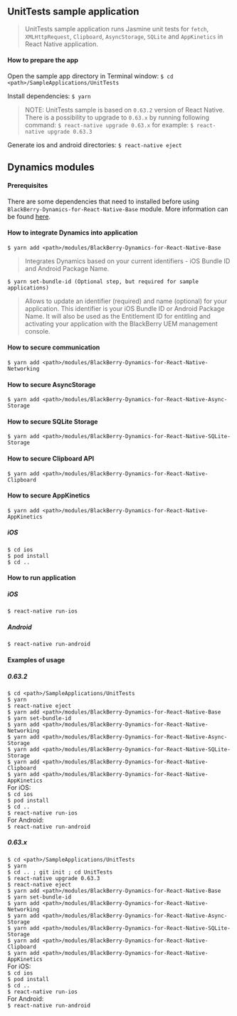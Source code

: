 ## UnitTests sample application
> UnitTests sample application runs Jasmine unit tests for `fetch`, `XMLHttpRequest`, `Clipboard`, `AsyncStorage`, `SQLite` and `AppKinetics` in React Native application.

#### How to prepare the app
Open the sample app directory in Terminal window:
`$ cd <path>/SampleApplications/UnitTests`

Install dependencies:
`$ yarn`

> NOTE: UnitTests sample is based on `0.63.2` version of React Native. There is a possibility to upgrade to `0.63.x` by running following command:
`$ react-native upgrade 0.63.x`
for example:
`$ react-native upgrade 0.63.3`

Generate ios and android directories:
`$ react-native eject`

## Dynamics modules
#### Prerequisites
There are some dependencies that need to installed before using `BlackBerry-Dynamics-for-React-Native-Base` module. More information can be found [here](https://github.com/blackberry/BlackBerry-Dynamics-React-Native-SDK/tree/master/modules/BlackBerry-Dynamics-for-React-Native-Base#Preconditions).
#### How to integrate Dynamics into application
	$ yarn add <path>/modules/BlackBerry-Dynamics-for-React-Native-Base

> Integrates Dynamics based on your current identifiers - iOS Bundle ID and Android Package Name.

	$ yarn set-bundle-id (Optional step, but required for sample applications)

> Allows to update an identifier (required) and name (optional) for your application. This identifier is your iOS Bundle ID or Android Package Name. It will also be used as the Entitlement ID for entitling and activating your application with the BlackBerry UEM management console.

#### How to secure communication
	$ yarn add <path>/modules/BlackBerry-Dynamics-for-React-Native-Networking

#### How to secure AsyncStorage
	$ yarn add <path>/modules/BlackBerry-Dynamics-for-React-Native-Async-Storage

#### How to secure SQLite Storage
	$ yarn add <path>/modules/BlackBerry-Dynamics-for-React-Native-SQLite-Storage
	
#### How to secure Clipboard API
	$ yarn add <path>/modules/BlackBerry-Dynamics-for-React-Native-Clipboard

#### How to secure AppKinetics
	$ yarn add <path>/modules/BlackBerry-Dynamics-for-React-Native-AppKinetics

##### iOS
`$ cd ios`  
`$ pod install`  
`$ cd ..`

#### How to run application
##### iOS
`$ react-native run-ios`

##### Android
`$ react-native run-android`

#### Examples of usage
##### 0.63.2
`$ cd <path>/SampleApplications/UnitTests`  
`$ yarn`  
`$ react-native eject`  
`$ yarn add <path>/modules/BlackBerry-Dynamics-for-React-Native-Base`  
`$ yarn set-bundle-id`  
`$ yarn add <path>/modules/BlackBerry-Dynamics-for-React-Native-Networking`  
`$ yarn add <path>/modules/BlackBerry-Dynamics-for-React-Native-Async-Storage`  
`$ yarn add <path>/modules/BlackBerry-Dynamics-for-React-Native-SQLite-Storage`  
`$ yarn add <path>/modules/BlackBerry-Dynamics-for-React-Native-Clipboard`  
`$ yarn add <path>/modules/BlackBerry-Dynamics-for-React-Native-AppKinetics`  
For iOS:  
`$ cd ios`  
`$ pod install`  
`$ cd ..`  
`$ react-native run-ios`  
For Android:  
`$ react-native run-android`  
##### 0.63.x
`$ cd <path>/SampleApplications/UnitTests`  
`$ yarn`  
`$ cd .. ; git init ; cd UnitTests`  
`$ react-native upgrade 0.63.3`  
`$ react-native eject`  
`$ yarn add <path>/modules/BlackBerry-Dynamics-for-React-Native-Base`  
`$ yarn set-bundle-id`  
`$ yarn add <path>/modules/BlackBerry-Dynamics-for-React-Native-Networking`  
`$ yarn add <path>/modules/BlackBerry-Dynamics-for-React-Native-Async-Storage`  
`$ yarn add <path>/modules/BlackBerry-Dynamics-for-React-Native-SQLite-Storage`  
`$ yarn add <path>/modules/BlackBerry-Dynamics-for-React-Native-Clipboard`  
`$ yarn add <path>/modules/BlackBerry-Dynamics-for-React-Native-AppKinetics`  
For iOS:  
`$ cd ios`  
`$ pod install`  
`$ cd ..`  
`$ react-native run-ios`  
For Android:  
`$ react-native run-android`
